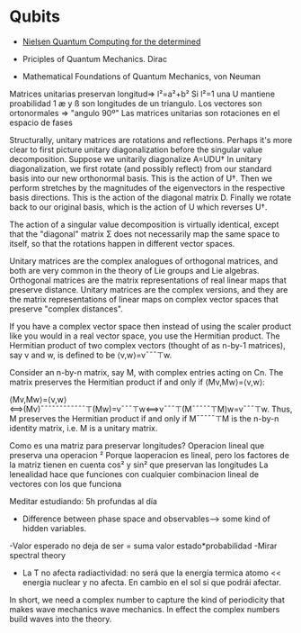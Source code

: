 # Qubits

- [Nielsen Quantum Computing for the determined](https://www.youtube.com/watch?v=x6gOp_o7Bi8&list=PL1826E60FD05B44E4&index=4)

- Priciples of Quantum Mechanics. Dirac
- Mathematical Foundations of Quantum Mechanics, von Neuman


Matrices unitarias preservan longitud=> l²=a²+b²
Si l²=1 una U mantiene proabilidad 1
æ y ß son longitudes de un triangulo. Los vectores son ortonormales => "angulo 90º"
Las matrices unitarias son rotaciones en el espacio de fases

Structurally, unitary matrices are rotations and reflections. Perhaps it's more clear to first picture unitary diagonalization before the singular value decomposition. Suppose we unitarily diagonalize
A=UDU†
In unitary diagonalization, we first rotate (and possibly reflect) from our standard basis into our new orthonormal basis. This is the action of U†. Then we perform stretches by the magnitudes of the eigenvectors in the respective basis directions. This is the action of the diagonal matrix D. Finally we rotate back to our original basis, which is the action of U which reverses U†.

The action of a singular value decomposition is virtually identical, except that the "diagonal" matrix Σ does not necessarily map the same space to itself, so that the rotations happen in different vector spaces.

Unitary matrices are the complex analogues of orthogonal matrices, and both are very common in the theory of Lie groups and Lie algebras. Orthogonal matrices are the matrix representations of real linear maps that preserve distance. Unitary matrices are the complex versions, and they are the matrix representations of linear maps on complex vector spaces that preserve "complex distances".

If you have a complex vector space then instead of using the scaler product like you would in a real vector space, you use the Hermitian product. The Hermitian product of two complex vectors (thought of as n-by-1 matrices), say v and w, is defined to be ⟨v,w⟩=v¯¯¯⊤w.

Consider an n-by-n matrix, say M, with complex entries acting on Cn. The matrix preserves the Hermitian product if and only if ⟨Mv,Mw⟩=⟨v,w⟩:

⟨Mv,Mw⟩=⟨v,w⟩⟺(Mv)¯¯¯¯¯¯¯¯¯¯¯¯⊤(Mw)=v¯¯¯⊤w⟺v¯¯¯⊤(M¯¯¯¯¯⊤M)w=v¯¯¯⊤w.
Thus, M preserves the Hermitian product if and only if M¯¯¯¯¯⊤M is the n-by-n identity matrix, i.e. M is a unitary matrix.


Como es una matriz para preservar longitudes?
Operacion lineal que preserva una operacion ²
Porque laoperacion es lineal, pero los factores de la matriz tienen en cuenta cos² y sin² que preservan las longitudes
La lenealidad hace que funciones con cualquier combinacion lineal de vectores con los que funciona

Meditar estudiando: 5h profundas al día

- Difference between phase space and observables--> some kind of hidden variables.

-Valor esperado no deja de ser = suma valor estado*probabilidad
-Mirar spectral theory


- La T no afecta radiactividad: no será que la energía termica atomo << energia nuclear y no afecta. En cambio en el sol si que podrái afectar.

In short, we need a complex number to capture the kind of periodicity that makes wave mechanics wave mechanics.  In effect the complex numbers build waves into the theory.

